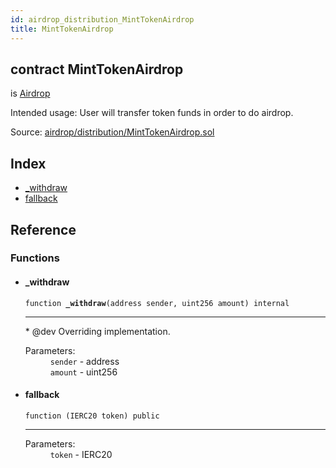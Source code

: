 ```yaml
---
id: airdrop_distribution_MintTokenAirdrop
title: MintTokenAirdrop
---
```


<div class="contract-doc"><div class="contract"><h2 class="contract-header"><span class="contract-kind">contract</span> MintTokenAirdrop</h2><p class="base-contracts"><span>is</span> <a href="airdrop_Airdrop.html">Airdrop</a></p><p class="description">Intended usage: User will transfer token funds in order to do airdrop.</p><div class="source">Source: <a href="https://github.com/Cpollo/Ethereum/blob/v0.0.3/contracts/airdrop/distribution/MintTokenAirdrop.sol" target="_blank">airdrop/distribution/MintTokenAirdrop.sol</a></div></div><div class="index"><h2>Index</h2><ul><li><a href="airdrop_distribution_MintTokenAirdrop.html#_withdraw">_withdraw</a></li><li><a href="airdrop_distribution_MintTokenAirdrop.html#">fallback</a></li></ul></div><div class="reference"><h2>Reference</h2><div class="functions"><h3>Functions</h3><ul><li><div class="item function"><span id="_withdraw" class="anchor-marker"></span><h4 class="name">_withdraw</h4><div class="body"><code class="signature">function <strong>_withdraw</strong><span>(address sender, uint256 amount) </span><span>internal </span></code><hr/><div class="description"><p> * @dev Overriding implementation.</p></div><dl><dt><span class="label-parameters">Parameters:</span></dt><dd><div><code>sender</code> - address</div><div><code>amount</code> - uint256</div></dd></dl></div></div></li><li><div class="item function"><span id="fallback" class="anchor-marker"></span><h4 class="name">fallback</h4><div class="body"><code class="signature">function <strong></strong><span>(IERC20 token) </span><span>public </span></code><hr/><dl><dt><span class="label-parameters">Parameters:</span></dt><dd><div><code>token</code> - IERC20</div></dd></dl></div></div></li></ul></div></div></div>
